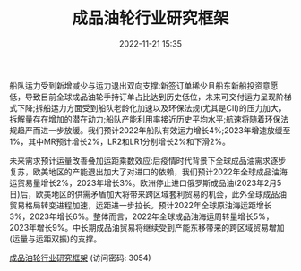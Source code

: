 ﻿---
title: 成品油轮行业研究框架
date: 2022-11-21 15:35
tags:
- 航运系列
updated: 1970-01-01 08:00:00
---

船队运力受到新增减少与运力退出双向支撑:新签订单稀少且船东新船投资意愿低，导致目前全球成品油轮手持订单占比达到历史低位，未来可交付运力呈现阶梯式下降;拆船运力方面受到船队老龄化加速以及环保法规(尤其是CII)的压力加大，拆解量存在增加的潜在动力;船队产能利用率接近历史平均水平;航速将随着环保法规趋严而进一步放缓。我们预计2022年船队有效运力增长4%;2023年增速放缓至1%，其中MR预计增长2%，LR2和LR1分别增长2%和下滑2%。
<!-- more -->
未来需求预计运量改善叠加运距乘数效应:后疫情时代背景下全球成品油需求逐步复苏，欧美地区的产能退出加大了对进口的依赖，我们预计2022年全球成品油海运贸易量增长2%，2023年增长3%。欧洲停止进口俄罗斯成品油(2023年2月5日)后，欧美地区的供需矛盾加大将带来跨区域套利贸易的机会，此外全球成品油贸易格局转变进程加速，运距进一步拉长。预计2022年全球原油海运距增长3%，2023年增长6%。整体而言，2022年全球成品油海运周转量增长5%，2023年增长9%。中长期成品油贸易将继续受到产能东移带来的跨区域贸易增加(运量与运距双振)的支撑。

[成品油轮行业研究框架](https://url12.ctfile.com/f/3948612-729645315-c33a0e?p=3054)
(访问密码: 3054)
